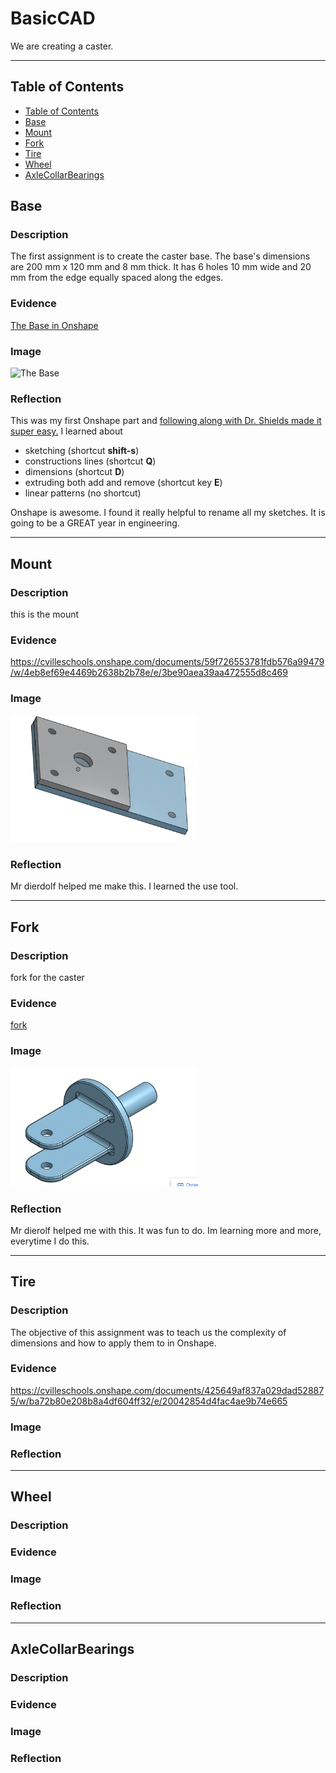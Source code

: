 # BasicCAD

We are creating a caster.

---
## Table of Contents
* [Table of Contents](#Table-of-Contents)
* [Base](#Base)
* [Mount](#Mount)
* [Fork](#Fork)
* [Tire](#Tire)
* [Wheel](#Wheel)
* [AxleCollarBearings](#AxleCollarBearings)

## Base

### Description

The first assignment is to create the caster base.  The base's dimensions are 200 mm x 120 mm and 8 mm thick.  It has 6 holes 10 mm wide and 20 mm from the edge equally spaced along the edges.

### Evidence
[The Base in Onshape](https://cvilleschools.onshape.com/documents/0d70f655203ca304cb3c5b7d/w/f55603f962f6fc74f5548a68/e/41d730c570a8d75fce9f51b6)

### Image

<img src="https://github.com/OneCHSEngr/BasicCAD/blob/master/images/Base.jpg?raw=true" alt="The Base" width="200">

### Reflection

This was my first Onshape part and [following along with Dr. Shields made it super easy.](https://www.youtube.com/watch?v=93BFUD-HAG8&feature=emb_title&scrlybrkr=5670f0b4)  I learned about 
* sketching (shortcut **shift-s**)
* constructions lines (shortcut **Q**)
* dimensions (shortcut **D**)
* extruding both add and remove (shortcut key **E**)
* linear patterns (no shortcut)

Onshape is awesome.  I found it really helpful to rename all my sketches.  It is going to be a GREAT year in engineering.

---


## Mount

### Description

this is the mount

### Evidence

https://cvilleschools.onshape.com/documents/59f726553781fdb576a99479/w/4eb8ef69e4469b2638b2b78e/e/3be90aea39aa472555d8c469

### Image

<img src="images/%20mount.png" width="300">

### Reflection

Mr dierdolf helped me make this. I learned the use tool.

---


## Fork

### Description

fork for the caster

### Evidence

[fork](https://cvilleschools.onshape.com/documents/59f726553781fdb576a99479/w/4eb8ef69e4469b2638b2b78e/e/3be90aea39aa472555d8c469)



### Image

<img src="images/fork.png" width="300">

### Reflection

Mr dierolf helped me with this. It was fun to do. Im learning more and more, everytime I do this.

---


## Tire

### Description
The objective of this assignment was to teach us the complexity of dimensions and how to apply them to in Onshape.

### Evidence
https://cvilleschools.onshape.com/documents/425649af837a029dad528875/w/ba72b80e208b8a4df604ff32/e/20042854d4fac4ae9b74e665


### Image



### Reflection

---


## Wheel

### Description

### Evidence

### Image

### Reflection

---


## AxleCollarBearings

### Description

### Evidence

### Image

### Reflection

